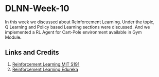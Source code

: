 # DLNN-Week-10
In this week we discussed about Reinforcement Learning. Under the topic, Q Learning and Policy based Learning sections were discussed. And we implemented a RL Agent for Cart-Pole environment available in Gym Module.

## Links and Credits

1. [Reinforcement Learning MIT S191](https://www.youtube.com/watch?v=i6Mi2_QM3rA)
2. [Reinforcement Learning Edureka](https://www.youtube.com/watch?v=LzaWrmKL1Z4)
